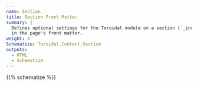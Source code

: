 ```yaml
---
name: Section
title: Section Front Matter
summary: |
  Defines optional settings for the Toroidal module on a section (`_index.md`) page using values
  in the page's front matter.
weight: 4
Schematize: Toroidal.Content.Section
outputs:
  - HTML
  - Schematize
---
```


{{% schematize %}}
